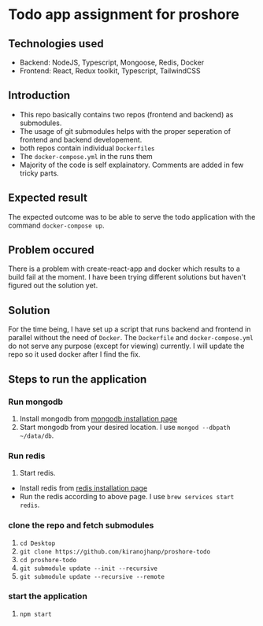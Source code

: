 # Todo app assignment for proshore

## Technologies used

- Backend: NodeJS, Typescript, Mongoose, Redis, Docker
- Frontend: React, Redux toolkit, Typescript, TailwindCSS

## Introduction

- This repo basically contains two repos (frontend and backend) as submodules.
- The usage of git submodules helps with the proper seperation of frontend and backend developement.
- both repos contain individual `Dockerfiles`
- The `docker-compose.yml` in the runs them
- Majority of the code is self explainatory. Comments are added in few tricky parts.

## Expected result

The expected outcome was to be able to serve the todo application with the command `docker-compose up`.

## Problem occured

There is a problem with create-react-app and docker which results to a build fail at the moment. I have been trying different solutions but haven't figured out the solution yet.

## Solution

For the time being, I have set up a script that runs backend and frontend in parallel without the need of `Docker`. The `Dockerfile` and `docker-compose.yml` do not serve any purpose (except for viewing) currently. I will update the repo so it used docker after I find the fix.

## Steps to run the application

### Run mongodb

1. Install mongodb from [mongodb installation page](https://www.mongodb.com/try/download/community)
2. Start mongodb from your desired location. I use `mongod --dbpath ~/data/db`.

### Run redis

1. Start redis.

- Install redis from [redis installation page](https://redis.io/docs/getting-started/installation/)
- Run the redis according to above page. I use `brew services start redis`.

### clone the repo and fetch submodules

1. `cd Desktop`
2. `git clone https://github.com/kiranojhanp/proshore-todo`
3. `cd proshore-todo`
4. `git submodule update --init --recursive`
5. `git submodule update --recursive --remote`

### start the application

1. `npm start`
